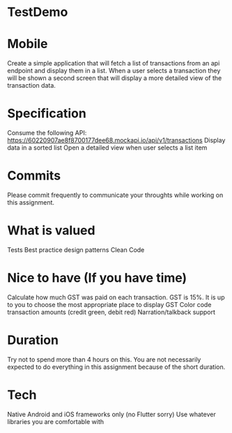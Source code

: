 # TestDemo

# Mobile
Create a simple application that will fetch a list of transactions from an api endpoint and display them in a list. When a user selects a transaction they will be shown a second screen that will display a more detailed view of the transaction data.

# Specification
Consume the following API: https://60220907ae8f8700177dee68.mockapi.io/api/v1/transactions
Display data in a sorted list
Open a detailed view when user selects a list item

# Commits
Please commit frequently to communicate your throughts while working on this assignment.

# What is valued
Tests
Best practice design patterns
Clean Code

# Nice to have (If you have time)
Calculate how much GST was paid on each transaction. GST is 15%. It is up to you to choose the most appropriate place to display GST
Color code transaction amounts (credit green, debit red)
Narration/talkback support

# Duration
Try not to spend more than 4 hours on this. You are not necessarily expected to do everything in this assignment because of the short duration.

# Tech
Native Android and iOS frameworks only (no Flutter sorry)
Use whatever libraries you are comfortable with
